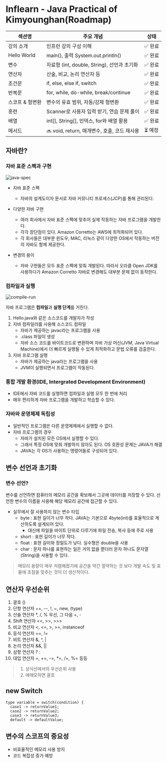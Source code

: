 # Inflearn - Java Practical of Kimyounghan(Roadmap)

| 섹션명 | 주요 개념 | 상태 |
|---|---|---|
| 강의 소개 | 인프런 강의 구성 이해 | ✅ 완료 |
| Hello World | main(), 출력 System.out.println() | ✅ 완료 |
| 변수 | 자료형 (int, double, String), 선언과 초기화 | ✅ 완료 |
| 연산자 | 산술, 비교, 논리 연산자 등 | ✅ 완료 |
| 조건문 | if, else, else if, switch | ✅ 완료 |
| 반복문 | for, while, do-while, break/continue | ✅ 완료 |
| 스코프 & 형변환 | 변수의 유효 범위, 자동/강제 형변환 | ✅ 완료 |
| 훈련 | Scanner로 사용자 입력 받기, 연습 문제 풀이 | ✅ 완료 |
| 배열 | int[], String[], 인덱스, for와 배열 활용 | ✅ 완료 |
| 메서드 |🔜 void, return, 매개변수, 호출, 코드 재사용 | ⏳ 예정 |

## 자바란?

### 자바 표준 스펙과 구현
![java-spec](https://github.com/user-attachments/assets/5b9e489e-9f9e-4603-bac5-3fd4c94e14aa)

* 자바 표준 스펙
  + 자바의 설계도이자 문서로 자바 커뮤니티 프로세스(JCP)를 통해 관리된다.

* 다양한 자바 구현
  + 여러 회사에서 자바 표준 스펙에 맞추어 실제 작동하는 자바 프로그램을 개발한다.
  + 각각 장단점이 있다. Amazon Corretto는 AWS에 최적화되어 있다.
  + 각 회사들은 대부분 윈도우, MAC, 리눅스 같이 다양한 OS에서 작동하는 버전의 자바도 함께 제공한다.
 
* 변경의 용이
  + 자바 구현들은 모두 표준 스펙에 맞춰 개발된다. 따라서 오라클 Open JDK를 사용하다가 Amazon Corretto 자바로 변경해도 대부분 문제 없이 동작한다.
 
### 컴파일과 실행
![compile-run](https://github.com/user-attachments/assets/2ad4bbe5-5e95-440c-80c0-5d955cef61c1)

자바 프로그램은 **컴파일**과 **실행 단계**를 거친다.
1. Hello.java와 같은 소스코드를 개발자가 작성
2. 자바 컴파일러를 사용해 소스코드 컴파일
   * 자바가 제공하는 javac라는 프로그램을 사용
   * .class 파일이 생성
   * 자바 소스 코드를 바이트코드로 변환하며 자바 가상 머신(JVM, Java Virtual Machine)에서 더 빠르게 실행될 수 있게 최적화하고 문법 오류를 검출한다.
3. 자바 프로그램 실행
   * 자바가 제공하는 java라는 프로그램을 사용
   * JVM이 실행되면서 프로그램이 작동된다.

### 통합 개발 환경(IDE, Intergrated Development Environment)
* IDE에서 자바 코드를 실행하면 컴파일과 실행 모두 한 번에 처리
* 매우 편리하게 자바 프로그램을 개발하고 학습할 수 있다.

### 자바와 운영체제 독립성
* 일반적인 프로그램은 다른 운영체제에서 실행할 수 없다.
* 자바 프로그램의 경우
  + 자바가 설치된 모든 OS에서 실행할 수 있다.
  + 그래서 특정 OS에 맞춰 개발하지 않아도 된다. OS 호환성 문제는 JAVA가 해결
  + JAVA는 각 OS가 사용하는 명령어들로 구성되어 있다.
 
## 변수 선언과 초기화

### 변수 선언?
  변수를 선언하면 컴퓨터의 메모리 공간을 확보해서 그곳에 데이터를 저장할 수 있다. 선언한 변수의 이름을 사용해 해당 메모리 공간에 접근할 수 있다.

* 실무에서 잘 사용하지 않는 변수 타입
  + byte : 표현 길이가 너무 작다. JAVA는 기본으로 4byte(int)를 효율적으로 계산하도록 설계되어 있다.
    - 대신에 파일을 바이트 단위로 다루기에 파일 전송, 복사 등에 주로 사용
  + short : 표현 길이가 너무 작다.
  + float : 표현 길이와 정밀도가 낮다. 실수형은 double을 사용
  + char : 문자 하나를 표현하는 일은 거의 없을 뿐더러 문자 하나도 문자열(String)을 사용할 수 있다.
> 메모리 용량이 매우 저렴해졌기에 공간을 약간 절약하는 것 보다 개발 속도 및 효율에 초점을 맞추는 것이 더 생산적이다.

## 연산자 우선순위
  1. 괄호 ()
  2. 단항 연산자 ++, --, !, ~, new, (type)
  3. 산술 연산자 *, /, % 우선, 그 다음 +, -
  4. Shift 연산자 <<, >>, >>>
  5. 비교 연산자 <, <=, >, >=, instanceof
  6. 등식 연산자 ==, !=
  7. 비트 연산자 &, ^, |
  8. 논리 연산자 &&, ||
  9. 삼항 연산자 ? :
  10. 대입 연산자 =, +=, -=, *=, /+, %= 등등
> 1. 상식선에서의 우선순위 사용
> 2. 애매모하면 괄호

## new Switch
```
type variable = switch(condition) {
  case1 -> returnValue1;
  case2 -> returnValue2;
  case3 -> returnValue3;
  default -> defaultValue;
```

## 변수의 스코프의 중요성

* 비효율적인 메모리 사용 방지
* 코드 복잡성 증가 예방
